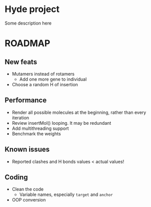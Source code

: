 # Hyde project
Some description here

ROADMAP
=======
## New feats
* Mutamers instead of rotamers
	- Add one more gene to individual
* Choose a random H of insertion

## Performance
* Render all possible molecules at the beginning, rather than every iteration
* Review insertMol() looping. It may be redundant
* Add multithreading support
* Benchmark the weights

## Known issues
* Reported clashes and H bonds values < actual values!


## Coding
* Clean the code
	- Variable names, especially `target` and `anchor`
* OOP conversion
